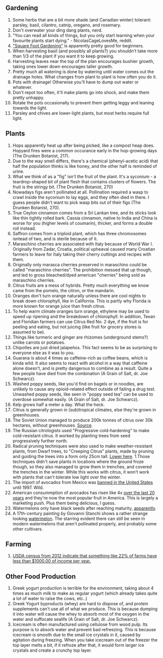 ## Gardening
1. Some herbs that are a bit more shade (and Canadian winter) tolerant: parsley, basil, cilantro, catnip, oregano, and rosemary.
1. Don't overwater your ding dang plants, nerd.
1. "You can read all kinds of things, but you only start learning when your favourite plants start dying." - NicolasCageLovesMe, reddit.
1. ["Square Foot Gardening"](https://en.wikipedia.org/wiki/Square_foot_gardening) is apparently pretty good for beginners.
1. When harvesting basil (and possibly all plants?) you shouldn't take more than 1/3 of the plant if you want it to keep growing.
1. Harvesting leaves near the top of the plan encourages bushier growth, taking ones lower down encourages taller growth.
1. Pretty much all watering is done by watering until water comes out the drainage holes. What changes from plant to plant is how often you do it.
1. Pots with drainage! Otherwise you'll have to dump out water or whatever.
1. Don't repot too often, it'll make plants go into shock, and make them pretty unhappy.
1. Rotate the pots occasionally to prevent them getting leggy and leaning towards the light.
1. Parsley and chives are lower-light plants, but most herbs require full light.

## Plants
1. Hops apparently heat up after being picked, like a compost heap does. Hopyard fires were a common occurance early in the hop-growing days (The Drunken Botanist, 217).
1. Due to the way smell differs, there's a chemical (phenyl-acetic acid) that half the population thinks is like honey, and the other half is reminded of urine.
1. What we think of as a "fig" isn't the fruit of the plant. It's a syconium - a teardrop-shaped bit of plant flesh that contains clusters of flowers. The fruit is the stringy bit. (The Drunken Botanist, 270)
1. Nowadays figs aren't pollinated at all. Pollination required a wasp to crawl inside the syconium to lay eggs, and they often died in there. I guess people didn't want to pick wasp bits out of their figs (The Drunken Botanist, 270).
1. True Ceylon cinnamon comes from a Sri Lankan tree, and its sticks look like thin tightly rolled bark. Cassia cinnamon, native to India and China is worse for you (higher levels of coumarin), thicker, and forms a double roll instead.
1. Saffron comes from a triploid plant, which has three chromosomes isntead of two, and is sterile because of it.
1. Maraschino cherries are associated with Italy because of World War I. Originally from Zadar, Croatia, political upheaval caused many Croatian farmers to leave for Italy taking their cherry cuttings and recipes with them.
1. Originally only marasca cherries preserved in maraschino could be called "maraschino cherries". The prohibition messed that up though, and led to gross bleached/dyed american "cherries" being sold as maraschino cherries.
1. Citrus fruits are a mess of hybrids. Pretty much everything we know came from the pomelo, the citron, or the mandarin.
1. Oranges don't turn orange naturally unless there are cool nights to break down chlorophyll, like in California. This is partly why Florida is more known for orange juice than fresh citrus.
1. To help warm climate oranges turn orange, ethylene may be used to speed up ripening and the breakdown of chlorophyll. In addition, Texan and Floridian farmers can use Citrus Red No. 2 dye, if the fruit is for peeling and eating, but not juicing (like fruit for grocery stores is assumed to be).
1. Things like turmeric and ginger are rhizomes (underground stems?) unlike carrots or potatoes.
1. Chipotles are just dried jalapeños. This fact seems to be as surprising to everyone else as it was to you.
1. Guarana is about 4 times as caffeine-rich as coffee beans, which is kinda wild. It also seems to react with alcohol in a way that caffeine alone doesn't, and is pretty dangerous to combine as a result. Quite a few people have died from the combination (A Grain of Salt, dr. Joe Schwarcz).
1. Washed poppy seeds, like you'd find on bagels or in noodles, are unlikely to cause any opioid-related effect outside of failing a drug test. Unwashed poppy seeds, like seen in "poppy seed tea" can be used to overdose somewhat easily. (A Grain of Salt, dr. Joe Schwarcz).
1. Kelp grows half a meter a day. What the heck.
1. Citrus is generally grown in (sub)tropical climates, else they're grown in greenhouses.
1. The Soviet Union managed to produce 200k tonnes of citrus over 30k hectares, without greenhouses. [Source](https://www.lowtechmagazine.com/2020/04/fruit-trenches-cultivating-subtropical-plants-in-freezing-temperatures.html).
1. The Russian citrologists used "Progressive cold-hardening" to make cold-resistant citrus. It worked by planting trees from seed progressively further north.
1. Radical pruning techniques were also used to make weather-resistant plants, from Dwarf trees, to "Creeping Citrus" plants, made by pruning and guiding the trees into a form only 25cm tall. [Lower here](https://www.lowtechmagazine.com/2020/04/fruit-trenches-cultivating-subtropical-plants-in-freezing-temperatures.html).
1.Those techniques didn't save plants in locations where the ground froze though, so they also managed to grow them in trenches, and covered the trenches in the winter. While this works with citrus, it won't work with plants that can't tolerate low light over the winter.
1. The import of avocados from Mexico was [banned in the United States](https://www.latimes.com/archives/la-xpm-1997-02-01-fi-24310-story.html) until 1997. Wild.
1. American consummption of avocados has risen like 4x [over the last 20 years](https://www.theatlantic.com/health/archive/2015/01/the-selling-of-the-avocado/385047/) and they're now the most popular fruit in America. This is largely a marketing push. Plus them being delicious, I guess.
1. Watermelons only have black seeds after reaching maturity, [apparently](https://www.vox.com/2015/7/28/9050469/watermelon-breeding-paintings).
1. A 17th-century painting by Giovanni Stanchi shows a rather strange looking [watermelon](https://www.vox.com/2015/7/28/9050469/watermelon-breeding-paintings). The starring evident there can still be seen in modern watermelons that aren't pollinated properly, and probably some other cultivars.

## Farming
1. [USDA census from 2012 indicate that something like 22% of farms have less than $1000.00 of income per year.](https://twitter.com/SarahTaber_bww/status/1128445471658319872)

## Other Food Production
1. Greek yogurt production is terrible for the environment, taking about 4 times as much milk to make as regular yogurt (which already takes quite a lot of water to raise the cows, etc..)
1. Greek Yogurt byproducts (whey) are hard to dispose of, and protein supplements can't use all of what we produce. This is because dumping it into water will cause the whey to absorb most of the oxygen in the water and suffocate sealife (A Grain of Salt, dr. Joe Schwarcz).
1. Icecream is often manufactured using cellulose from wood pulp. Its purpose is to absorb water and prevent bad refreezing. This is because icecream is smooth due to the small ice crystals in it, caused by agitation during freezing. When you take icecream out of the freezer the top layer melts a bit, if it refroze after that, it would form larger ice crystals and create a crunchy top layer.
